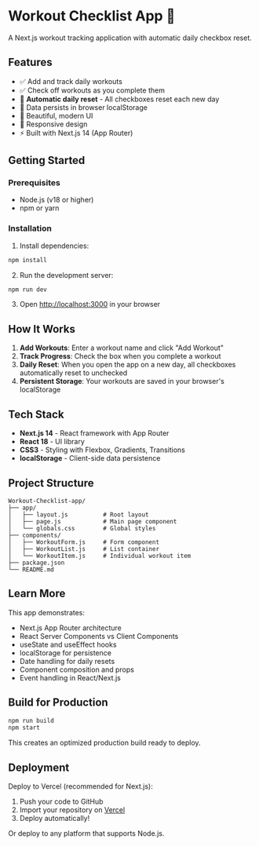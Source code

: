 # Workout Checklist App 💪

A Next.js workout tracking application with automatic daily checkbox reset.

## Features

- ✅ Add and track daily workouts
- ✅ Check off workouts as you complete them
- 🔄 **Automatic daily reset** - All checkboxes reset each new day
- 💾 Data persists in browser localStorage
- 🎨 Beautiful, modern UI
- 📱 Responsive design
- ⚡ Built with Next.js 14 (App Router)

## Getting Started

### Prerequisites
- Node.js (v18 or higher)
- npm or yarn

### Installation

1. Install dependencies:
```bash
npm install
```

2. Run the development server:
```bash
npm run dev
```

3. Open [http://localhost:3000](http://localhost:3000) in your browser

## How It Works

1. **Add Workouts**: Enter a workout name and click "Add Workout"
2. **Track Progress**: Check the box when you complete a workout
3. **Daily Reset**: When you open the app on a new day, all checkboxes automatically reset to unchecked
4. **Persistent Storage**: Your workouts are saved in your browser's localStorage

## Tech Stack

- **Next.js 14** - React framework with App Router
- **React 18** - UI library
- **CSS3** - Styling with Flexbox, Gradients, Transitions
- **localStorage** - Client-side data persistence

## Project Structure

```
Workout-Checklist-app/
├── app/
│   ├── layout.js          # Root layout
│   ├── page.js            # Main page component
│   └── globals.css        # Global styles
├── components/
│   ├── WorkoutForm.js     # Form component
│   ├── WorkoutList.js     # List container
│   └── WorkoutItem.js     # Individual workout item
├── package.json
└── README.md
```

## Learn More

This app demonstrates:
- Next.js App Router architecture
- React Server Components vs Client Components
- useState and useEffect hooks
- localStorage for persistence
- Date handling for daily resets
- Component composition and props
- Event handling in React/Next.js

## Build for Production

```bash
npm run build
npm start
```

This creates an optimized production build ready to deploy.

## Deployment

Deploy to Vercel (recommended for Next.js):
1. Push your code to GitHub
2. Import your repository on [Vercel](https://vercel.com)
3. Deploy automatically!

Or deploy to any platform that supports Node.js.
